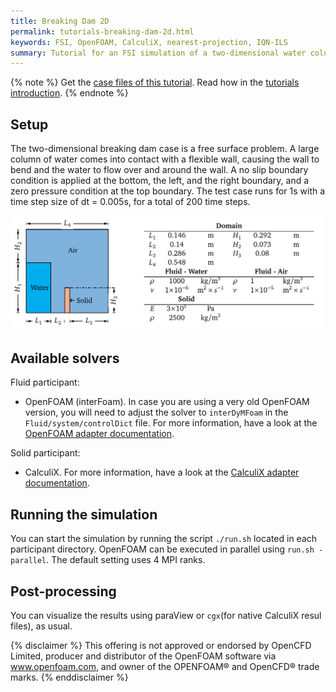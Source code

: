 ```yaml
---
title: Breaking Dam 2D
permalink: tutorials-breaking-dam-2d.html
keywords: FSI, OpenFOAM, CalculiX, nearest-projection, IQN-ILS
summary: Tutorial for an FSI simulation of a two-dimensional water column striking a flexible wall
---
```


{% note %}
Get the [case files of this tutorial](https://github.com/precice/tutorials/tree/breaking-dam-2d/breaking-dam-2d). Read how in the [tutorials introduction](https://www.precice.org/tutorials.html).
{% endnote %}

## Setup

The two-dimensional breaking dam case is a free surface problem. A large column of water comes into contact with a flexible wall, causing the wall to bend and the water to flow over and around the wall. A no slip boundary condition is applied at the bottom, the left, and the right boundary, and a
zero pressure condition at the top boundary. The test case runs for 1s with a time step size of dt = 0.005s, for a total of 200 time steps.

![domain](images/breaking-dam-2d.png)

## Available solvers

Fluid participant:

* OpenFOAM (interFoam). In case you are using a very old OpenFOAM version, you will need to adjust the solver to `interDyMFoam` in the `Fluid/system/controlDict` file. For more information, have a look at the [OpenFOAM adapter documentation](https://www.precice.org/adapter-openfoam-overview.html).

Solid participant:

* CalculiX. For more information, have a look at the [CalculiX adapter documentation](https://www.precice.org/adapter-calculix-overview.html).

## Running the simulation

You can start the simulation by running the script `./run.sh` located in each participant directory. OpenFOAM can be executed in parallel using `run.sh -parallel`. The default setting uses 4 MPI ranks.

## Post-processing

You can visualize the results using paraView or `cgx`(for native CalculiX resul files), as usual.

{% disclaimer %}
This offering is not approved or endorsed by OpenCFD Limited, producer and distributor of the OpenFOAM software via www.openfoam.com, and owner of the OPENFOAM®  and OpenCFD®  trade marks.
{% enddisclaimer %}
